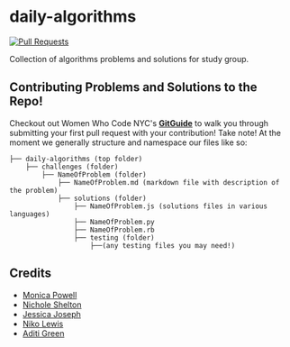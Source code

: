 # daily-algorithms

[![Pull Requests](https://img.shields.io/github/issues-pr/SistasInterviewPrep/daily-algorithms.svg)](https://github.com/SistasInterviewPrep/daily-algorithms/pulls)

Collection of algorithms problems and solutions for study group.

## Contributing Problems and Solutions to the Repo!
Checkout out Women Who Code NYC's **[GitGuide](https://github.com/WomenWhoCodeNYC/Algorithms/blob/master/gitGuide.md)** to walk you through submitting your first pull request with your contribution!
Take note! At the moment we generally structure and namespace our files like so:
```
├── daily-algorithms (top folder)
	├── challenges (folder)
		├── NameOfProblem (folder)
			├── NameOfProblem.md (markdown file with description of the problem)
			├── solutions (folder)
				├── NameOfProblem.js (solutions files in various languages)
				├── NameOfProblem.py
				├── NameOfProblem.rb 
				├── testing (folder)
					├──(any testing files you may need!)

```
## Credits

* [Monica Powell](https://github.com/m0nica)
* [Nichole Shelton](https://github.com/vibrantlife)
* [Jessica Joseph](https://github.com/theflawlesshack)
* [Niko Lewis](https://github.com/NikoLewis)
* [Aditi Green](https://github.com/Asaki444)

